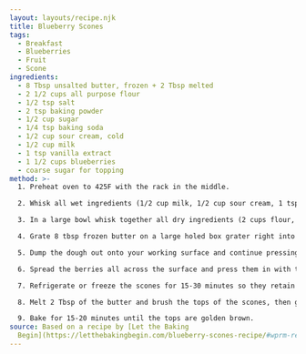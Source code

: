 ```yaml
---
layout: layouts/recipe.njk
title: Blueberry Scones
tags:
  - Breakfast
  - Blueberries
  - Fruit
  - Scone
ingredients:
  - 8 Tbsp unsalted butter, frozen + 2 Tbsp melted
  - 2 1/2 cups all purpose flour
  - 1/2 tsp salt
  - 2 tsp baking powder
  - 1/2 cup sugar
  - 1/4 tsp baking soda
  - 1/2 cup sour cream, cold
  - 1/2 cup milk
  - 1 tsp vanilla extract
  - 1 1/2 cups blueberries
  - coarse sugar for topping
method: >-
  1. Preheat oven to 425F with the rack in the middle. 

  2. Whisk all wet ingredients (1/2 cup milk, 1/2 cup sour cream, 1 tsp vanilla extract) together until smooth. Refrigerate.

  3. In a large bowl whisk together all dry ingredients (2 cups flour, 1/2 cup sugar, 1/2 tsp salt, 2 tsp baking powder, 1/4 tsp baking soda).

  4. Grate 8 tbsp frozen butter on a large holed box grater right into the flour mixture and toss together to coat the butter in flour. Add the cold wet ingredients and stir just until barely holds together.

  5. Dump the dough out onto your working surface and continue pressing the dough together until it holds shape, then fold several times to form a dough. Do not overwork it or the scones will be tough. Roll the dough into a rectangle (16" x 12") flouring the surface and the pin as needed. 

  6. Spread the berries all across the surface and press them in with the palms of your hands. Now fold or roll tightly into a log. Cut the log into 8 triangles and transfer to a baking sheet, spacing them evenly.

  7. Refrigerate or freeze the scones for 15-30 minutes so they retain their shape better when baking. Scones can be left in the fridge overnight for baking in the morning or frozen for storage up to 1 month.

  8. Melt 2 Tbsp of the butter and brush the tops of the scones, then generously sprinkle with coarse sugar. 

  9. Bake for 15-20 minutes until the tops are golden brown.
source: Based on a recipe by [Let the Baking
  Begin](https://letthebakingbegin.com/blueberry-scones-recipe/#wprm-recipe-container-14402)
---
```

